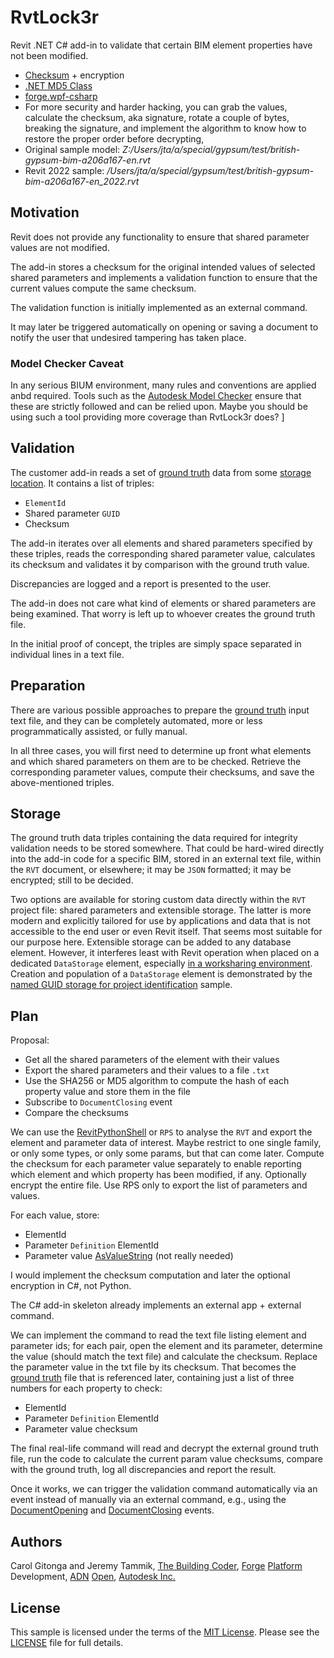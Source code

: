 # RvtLock3r

Revit .NET C# add-in to validate that certain BIM element properties have not been modified.

- [Checksum](https://en.wikipedia.org/wiki/Checksum) + encryption
- [.NET MD5 Class](https://docs.microsoft.com/en-us/dotnet/api/system.security.cryptography.md5?view=net-6.0)
- [forge.wpf-csharp](https://github.com/Autodesk-Forge/forge.wpf.csharp/tree/secure-dev)
- For more security and harder hacking, you can grab the values, calculate the checksum, aka signature, rotate a couple of bytes, breaking the signature, and implement the algorithm to know how to restore the proper order before decrypting, 
- Original sample model: <i>Z:/Users/jta/a/special/gypsum/test/british-gypsum-bim-a206a167-en.rvt</i>
- Revit 2022 sample: <i>/Users/jta/a/special/gypsum/test/british-gypsum-bim-a206a167-en_2022.rvt</i>

## Motivation

Revit does not provide any functionality to ensure that shared parameter values are not modified.

The add-in stores a checksum for the original intended values of selected shared parameters and implements a validation function to ensure that the current values compute the same checksum.

The validation function is initially implemented as an external command.

It may later be triggered automatically on opening or saving a document to notify the user that undesired tampering has taken place.

### Model Checker Caveat

In any serious BIUM environment, many rules and conventions are applied anbd required.
Tools such as the [Autodesk Model Checker](https://interoperability.autodesk.com/modelchecker.php) ensure that these are strictly followed and can be relied upon.
Maybe you should be using such a tool providing more coverage than RvtLock3r does?
]
## Validation

The customer add-in reads a set of [ground truth](https://en.wikipedia.org/wiki/Ground_truth) data from some [storage location](#storage). It contains a list of triples:

- `ElementId`
- Shared parameter `GUID`
- Checksum

The add-in iterates over all elements and shared parameters specified by these triples, reads the corresponding shared parameter value, calculates its checksum and validates it by comparison with the ground truth value.

Discrepancies are logged and a report is presented to the user.

The add-in does not care what kind of elements or shared parameters are being examined.
That worry is left up to whoever creates the ground truth file.

In the initial proof of concept, the triples are simply space separated in individual lines in a text file.

## Preparation

There are various possible approaches to prepare
the [ground truth](https://en.wikipedia.org/wiki/Ground_truth) input text file,
and they can be completely automated, more or less programmatically assisted, or fully manual.

In all three cases, you will first need to determine up front what elements and which shared parameters on them are to be checked. Retrieve the corresponding parameter values, compute their checksums, and save the above-mentioned triples.

## Storage

The ground truth data triples containing the data required for integrity validation needs to be stored somewhere. That could be hard-wired directly into the add-in code for a specific BIM, stored in an external text file, within the `RVT` document, or elsewhere; it may be `JSON` formatted; it may be encrypted; still to be decided.

Two options are available for storing custom data directly within the `RVT` project file: shared parameters and extensible storage.
The latter is more modern and explicitly tailored for use by applications and data that is not accessible to the end user or even Revit itself.
That seems most suitable for our purpose here.
Extensible storage can be added to any database element.
However, it interferes least with Revit operation when placed on a dedicated `DataStorage` element,
especially [in a worksharing environment](http://thebuildingcoder.typepad.com/blog/2015/02/extensible-storage-in-a-worksharing-environment.html).
Creation and population of a `DataStorage` element is demonstrated by the [named GUID storage for project identification](https://thebuildingcoder.typepad.com/blog/2016/04/named-guid-storage-for-project-identification.html) sample.

## Plan

Proposal:

- Get all the shared parameters of the element with their values
- Export the shared parameters and their values to a file `.txt`
- Use the SHA256 or MD5 algorithm to compute the hash of each property value and store them in the file
- Subscribe to `DocumentClosing` event
- Compare the checksums

We can use the [RevitPythonShell](https://github.com/architecture-building-systems/revitpythonshell) or `RPS` to analyse the `RVT` and export the element and parameter data of interest.
Maybe restrict to one single family, or only some types, or only some params, but that can come later.
Compute the checksum for each parameter value separately to enable reporting which element and which property has been modified, if any.
Optionally encrypt the entire file.
Use RPS only to export the list of parameters and values.

For each value, store:

- ElementId
- Parameter `Definition` ElementId
- Parameter value [AsValueString](https://www.revitapidocs.com/2022/5015755d-ee80-9d74-68d9-55effc60ed0c.htm) (not really needed)

I would implement the checksum computation and later the optional encryption in C#, not Python.

The C# add-in skeleton already implements an external app + external command.

We can implement the command to read the text file listing element and parameter ids; for each pair, open the element and its parameter, determine the value (should match the text file) and calculate the checksum. Replace the parameter value in the txt file by its checksum.
That becomes the [ground truth](https://en.wikipedia.org/wiki/Ground_truth) file that is referenced later, containing just a list of three numbers for each property to check:

- ElementId
- Parameter `Definition` ElementId
- Parameter value checksum
 
The final real-life command will read and decrypt the external ground truth file, run the code to calculate the current param value checksums, compare with the ground truth, log all discrepancies and report the result.
 
Once it works, we can trigger the validation command automatically via an event instead of manually via an external command, e.g., using the [DocumentOpening](https://www.revitapidocs.com/2022/99a0bcc4-fede-b66b-198d-a53f46ecf149.htm) and
[DocumentClosing](https://www.revitapidocs.com/2022/2f0a7a6f-ed8b-0518-c5f8-edb14b321296.htm) events.

## Authors

Carol Gitonga and 
Jeremy Tammik,
[The Building Coder](http://thebuildingcoder.typepad.com),
[Forge](http://forge.autodesk.com) [Platform](https://developer.autodesk.com) Development,
[ADN](http://www.autodesk.com/adn)
[Open](http://www.autodesk.com/adnopen),
[Autodesk Inc.](http://www.autodesk.com)

## License

This sample is licensed under the terms of the [MIT License](http://opensource.org/licenses/MIT).
Please see the [LICENSE](LICENSE) file for full details.
